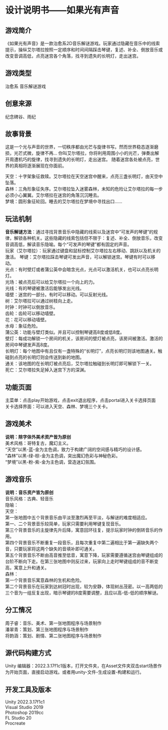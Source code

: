 设计说明书——如果光有声音
======
## 游戏简介
《如果光有声音》是一款治愈系2D音乐解谜游戏。玩家通过隐藏在音乐中的线索提示，操纵艾尔塔拉按照一定顺序和时间间隔踩击琴键，复述、补全、倒放音乐或改变音调高低，点亮迷宫各个角落，找寻到遗失的长明灯，走出迷宫。

## 游戏类型
治愈系 音乐解谜游戏

## 创意来源
纪念碑谷、雨纪

## 故事背景
这是一个光与声音的世界，一切秩序都由光芒与旋律书写。然而世界稳态逐渐磨损，光芒式微，旋律不再…
你叫艾尔塔拉，你将利用周围小小的光芒，弹奏出解开周遭机巧的旋律，找寻到遗失的长明灯，走出迷宫。
随着迷宫各处被点亮，世界的真相将逐渐展现在你面前。

天空：十字架象征救赎。艾尔塔拉在天空迷宫中醒来，点亮三盏长明灯，由天空中坠落。  
森林：三角形象征失序。艾尔塔拉坠入迷雾森林，未知的危险让艾尔塔拉的每一步必须小心翼翼。艾尔塔拉在迷宫的角落沉沉睡去。  
梦境：圆形象征轮回。睡去的艾尔塔拉在梦境中寻找出口……

## 玩法机制
**音乐解谜方法**：通过寻找背景音乐中隐藏的线索以及迷宫中“可发声的琴键”的规律，解锁各种机关。这些隐藏的线索包括但不限于：复述、补全、倒放音乐，改变音调高低，解读音乐隐喻。每个“可发声的琴键”都有固定的声音。  
玩家（艾尔塔拉）：玩家通过键盘和鼠标控制艾尔塔拉左右移动、跳跃以及机关的激活。
琴键：艾尔塔拉踩击琴键可发出声音，可以解锁迷宫。琴键有时可以移动。  
光点：有时壁灯或者蒲公英中会暗含光点，光点可以激活机关，也可以点亮长明灯。  
光场：被点亮后可以给艾尔塔拉一个向上的力。  
光线：有的琴键被激活后能够发出光线。  
墙壁：迷宫的一部分。有时可以移动。可以反射光线。  
树：艾尔塔拉可以通过树枝向上走。  
时钟：时钟可以倒放音乐。  
齿轮：齿轮可以移动墙壁。  
花：花可以移动墙壁。  
水母：象征危险。   
蒲公英：功能与壁灯类似。并且可以控制琴键高8度或低8度。  
壁灯：每成功解锁一个房间的机关，该房间的壁灯被点亮，该房间被激活。激活的房间中琴键发声高8度。  
长明灯：每个地图中有且仅有一盏特殊的“长明灯”，点亮长明灯则该地图通关。触碰到点亮的长明灯则会传送到新的地图。  
通关：该地图的在长明灯被点亮后，艾尔塔拉触碰到长明灯即可解锁下一关。  
死亡：艾尔塔拉失足掉入迷宫下方的深渊。  

## 功能页面
主菜单：点击play开始游戏，点击exit退出程序，点击portal进入关卡选择页面  
关卡选择界面：可以进入天空、森林、梦境三个关卡。

## 游戏美术
**说明：除字体外美术资产皆为原创**  
美术风格：哥特复古，魔幻主义。  
“天空”以黑-蓝-金为主色调，致力于构建广阔的空间感与精巧的设计感。  
“森林”以黑-绿-棕-金为主色调，突出魔幻色彩与神秘色彩。  
“梦境”以黑-粉-紫-金为主色调，营造迷幻氛围。  

## 游戏音乐
**说明：音乐资产皆为原创**  
音乐风格：古典、轻音乐  
隐喻：  
天空：  
第一张地图中五个背景音乐由平淡至激烈再至平淡，与解谜的难度相适应。  
第一、二个背景音乐较简单，玩家只需要利用琴键复现音乐。  
第三个背景音乐的主旋律先升后降，寓意回环往复，提示玩家时钟的倒转音乐的作用。  
第四个背景音乐不断重复一段音乐，且每次重复中第二遍相比于第一遍缺失两个音，只要玩家将这两个缺失的音填补即可通关。  
第五个背景音乐不断由高音推至低音，寓意下降，玩家需要遵循迷宫由琴键组成的台阶不断向下走。在第三张地图中则反过来，玩家向上走时琴键组成的音不断变高，寓意上升和通关。  
森林：  
第一个背景音乐寓意森林的生机和危险。  
第二个背景音乐在玩家到达树冠时出现，较为安静，体现树丛茂密。以一高两低的三个音为一组反复出现，暗示琴键的8度需要调整，且应以高-低-低的顺序解谜。  

## 分工情况
周子睿：音乐、美术、第一张地图程序与场景制作  
潘翠青：策划、第三张地图程序与场景制作  
将韵涵：策划、剧情、第二张地图程序与场景制作  

## 源代码构建方式  
Unity 编辑器：2022.3.17f1c1版本，打开文件夹，在Asset文件夹双击start场景作为开始页面，直接启动游戏。或者用unity-文件-生成设置-构建和运行。  
 

## 开发工具及版本
Unity 2022.3.17f1c1  
Visual Studio 2019  
Photoshop 2019cc  
FL Studio 20  
Procreate  


